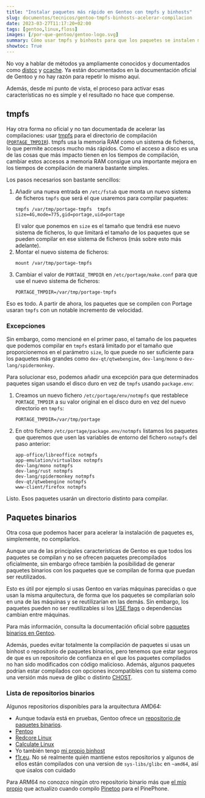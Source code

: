 ```yaml
---
title: "Instalar paquetes más rápido en Gentoo con tmpfs y binhosts"
slug: documentos/tecnicos/gentoo-tmpfs-binhosts-acelerar-compilacion
date: 2023-03-27T11:17:20+02:00
tags: [gentoo,linux,floss]
images: [/por-que-gentoo/gentoo-logo.svg]
summary: Cómo usar tmpfs y binhosts para que los paquetes se instalen más rápido en Gentoo
showtoc: True
---
```

No voy a hablar de métodos ya ampliamente conocidos y documentados como [distcc](https://wiki.gentoo.org/wiki/Distcc/es) y [ccache](https://wiki.gentoo.org/wiki/Ccache). Ya están documentados en la documentación oficial de Gentoo y no hay razón para repetir lo mismo aquí.

Además, desde mi punto de vista, el proceso para activar esas características no es simple y el resultado no hace que compense.

## tmpfs

Hay otra forma no oficial y no tan documentada de acelerar las compilaciones: usar [tmpfs](https://es.wikipedia.org/wiki/Tmpfs) para el directorio de compilación ([`PORTAGE_TMPDIR`](https://wiki.gentoo.org/wiki//etc/portage/make.conf#PORTAGE_TMPDIR)). tmpfs usa la memoria RAM como un sistema de ficheros, lo que permite accesos mucho más rápidos. Como el acceso a disco es una de las cosas que más impacto tienen en los tiempos de compilación, cambiar estos accesos a memoria RAM consigue una importante mejora en los tiempos de compilación de manera bastante simples.

Los pasos necesarios son bastante sencillos:

1. Añadir una nueva entrada en `/etc/fstab` que monta un nuevo sistema de ficheros `tmpfs` que será el que usaremos para compilar paquetes:
   ```
   tmpfs /var/tmp/portage-tmpfs  tmpfs size=4G,mode=775,gid=portage,uid=portage
   ```
   El valor que ponemos en `size` es el tamaño que tendrá ese nuevo sistema de ficheros, lo que limitará el tamaño de los paquetes que se pueden compilar en ese sistema de ficheros (más sobre esto más adelante).
2. Montar el nuevo sistema de ficheros:
   ```
   mount /var/tmp/portage-tmpfs
   ```
3. Cambiar el valor de `PORTAGE_TMPDIR` en `/etc/portage/make.conf` para que use el nuevo sistema de ficheros:
   ```
   PORTAGE_TMPDIR=/var/tmp/portage-tmpfs
   ```

Eso es todo. A partir de ahora, los paquetes que se compilen con Portage usaran `tmpfs` con un notable incremento de velocidad.

### Excepciones

Sin embargo, como mencioné en el primer paso, el tamaño de los paquetes que podemos compilar en `tmpfs` estará limitado por el tamaño que proporcionemos en el parámetro `size`, lo que puede no ser suficiente para los paquetes más grandes como `dev-qt/qtwebengine`, `dev-lang/mono` o `dev-lang/spidermonkey`.

Para solucionar eso, podemos añadir una excepción para que determinados paquetes sigan usando el disco duro en vez de `tmpfs` usando `package.env`:

1. Creamos un nuevo fichero `/etc/portage/env/notmpfs` que restablece `PORTAGE_TMPDIR` a su valor original en el disco duro en vez del nuevo directorio en `tmpfs`:
   ```
   PORTAGE_TMPDIR=/var/tmp/portage
   ```
2. En otro fichero `/etc/portage/package.env/notmpfs` listamos los paquetes que queremos que usen las variables de entorno del fichero `notmpfs` del paso anterior:
   ```
   app-office/libreoffice notmpfs
   app-emulation/virtualbox notmpfs
   dev-lang/mono notmpfs
   dev-lang/rust notmpfs
   dev-lang/spidermonkey notmpfs
   dev-qt/qtwebengine notmpfs
   www-client/firefox notmpfs
   ```

Listo. Esos paquetes usarán un directorio distinto para compilar.

## Paquetes binarios

Otra cosa que podemos hacer para acelerar la instalación de paquetes es, simplemente, no compilarlos.

Aunque una de las principales características de Gentoo es que todos los paquetes se compilan y no se ofrecen paquetes precompilados oficialmente, sin embargo ofrece también la posibilidad de generar paquetes binarios con los paquetes que se compilan de forma que puedan ser reutilizados.

Esto es útil por ejemplo si usas Gentoo en varias máquinas parecidas o que usan la misma arquitectura, de forma que los paquetes se compilarían solo en una de las máquinas y se reutilizarían en las demás. Sin embargo, los paquetes pueden no ser reutilizables si los [USE flags](https://wiki.gentoo.org/wiki/USE_flag) o dependencias cambian entre máquinas.

Para más información, consulta la documentación oficial sobre [paquetes binarios en Gentoo](https://wiki.gentoo.org/wiki/Binary_package_guide/es).

Además, puedes evitar totalmente la compilación de paquetes si usas un binhost o repositorio de paquetes binarios, pero tenemos que estar seguros de que es un repositorio de confianza en el que los paquetes compilados no han sido modificados con código malicioso. Además, algunos paquetes podrían estar compilados con opciones incompatibles con tu sistema como una versión más nueva de glibc o distinto [CHOST](https://wiki.gentoo.org/wiki/CHOST).

### Lista de repositorios binarios

Algunos repositorios disponibles para la arquitectura AMD64:

* Aunque todavía está en pruebas, Gentoo ofrece un [repositorio de paquetes binarios](https://gentoo.osuosl.org/experimental/amd64/binpkg/default/linux/17.1/x86-64/).
* [Pentoo](https://pentoo.osuosl.org/Packages/)
* [Redcore Linux](http://mirrors.redcorelinux.org/redcorelinux/amd64/packages/)
* [Calculate Linux](https://mirror.calculate-linux.org/)
* Yo también tengo [mi propio binhost](https://binpkgs.chuso.net/amd64/)
* [f1r.eu](https://tbz.f1r.eu/packages/seed-lxc-pdns/). No sé realmente quién mantiene estos repositorios y algunos de ellos están compilados con una version de `sys-libs/glibc` en `~amd64`, así que úsalos con cuidado

Para ARM64 no conozco ningún otro repositorio binario más que [el mío propio](https://binpkgs.chuso.net/arm64/) que actualizo cuando compilo [Pinetoo](http://pinetoo.org) para el PinePhone.
